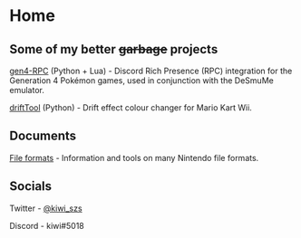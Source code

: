 # Home  
  
  
## Some of my better ~~garbage~~ projects 
[gen4-RPC](https://github.com/kiwi515/gen4-RPC) (Python + Lua) - Discord Rich Presence (RPC) integration for the Generation 4 Pokémon games, used in conjunction with the DeSmuMe emulator.  
  
[driftTool](https://github.com/kiwi515/driftTool) (Python) - Drift effect colour changer for Mario Kart Wii.


## Documents  
[File formats](/formats/formats.md) - Information and tools on many Nintendo file formats.


## Socials  
Twitter - [@kiwi_szs](https://twitter.com/kiwi_szs) 

Discord - kiwi#5018
